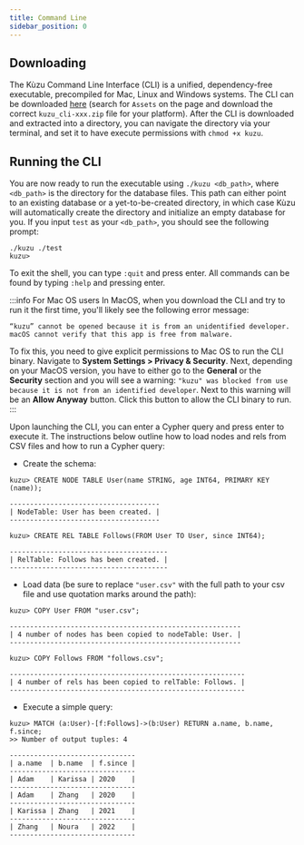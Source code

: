 ```yaml
---
title: Command Line
sidebar_position: 0
---
```


## Downloading
The Kùzu Command Line Interface (CLI) is a unified, dependency-free executable, precompiled for Mac, Linux and Windows systems.
The CLI can be downloaded [here](https://github.com/kuzudb/kuzu/releases/latest) (search for `Assets` on the page and download the correct `kuzu_cli-xxx.zip` file for your platform). After the CLI is downloaded and extracted into a directory, you can navigate the directory via your terminal, and set it to have execute permissions with `chmod +x kuzu`.

## Running the CLI
You are now ready to run the executable using `./kuzu <db_path>`, where `<db_path>` is the directory for the database files. This path can either point to an existing database or a yet-to-be-created directory, in which case Kùzu will automatically create the directory and initialize an empty database for you.
If you input `test` as your `<db_path>`, you should see the following prompt:

```
./kuzu ./test
kuzu> 
```

To exit the shell, you can type `:quit` and press enter. All commands can be found by typing `:help` and pressing enter.

:::info For Mac OS users
In MacOS, when you download the CLI and try to run it the first time, you'll likely see the following error message:

```
“kuzu” cannot be opened because it is from an unidentified developer.
macOS cannot verify that this app is free from malware.
```

To fix this, you need to give explicit permissions to Mac OS to run the CLI binary.
Navigate to **System Settings > Privacy & Security**. Next, depending on your MacOS version, you have to either go 
to the **General** or the **Security** section and you will see a warning: `"kuzu" was blocked from use because it is not from an
identified developer`. Next to this warning will be an **Allow Anyway** button. Click this button to allow the CLI binary to run.
:::



Upon launching the CLI, you can enter a Cypher query and press enter to execute it. The instructions below outline how to load nodes and rels from CSV files and how to run a Cypher query:
- Create the schema:

```
kuzu> CREATE NODE TABLE User(name STRING, age INT64, PRIMARY KEY (name));

-------------------------------------
| NodeTable: User has been created. |
-------------------------------------

kuzu> CREATE REL TABLE Follows(FROM User TO User, since INT64);

---------------------------------------
| RelTable: Follows has been created. |
---------------------------------------
```

- Load data (be sure to replace `"user.csv"` with the full path to your csv file and use quotation marks around the path):

```
kuzu> COPY User FROM "user.csv";

---------------------------------------------------------
| 4 number of nodes has been copied to nodeTable: User. |
---------------------------------------------------------

kuzu> COPY Follows FROM "follows.csv";

----------------------------------------------------------
| 4 number of rels has been copied to relTable: Follows. |
----------------------------------------------------------
```

- Execute a simple query:

```
kuzu> MATCH (a:User)-[f:Follows]->(b:User) RETURN a.name, b.name, f.since;
>> Number of output tuples: 4

-------------------------------
| a.name  | b.name  | f.since |
-------------------------------
| Adam    | Karissa | 2020    |
-------------------------------
| Adam    | Zhang   | 2020    |
-------------------------------
| Karissa | Zhang   | 2021    |
-------------------------------
| Zhang   | Noura   | 2022    |
-------------------------------
```
